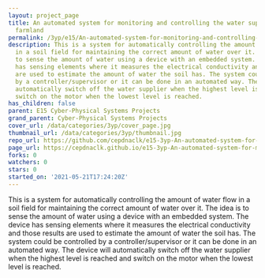 ```yaml
---
layout: project_page
title: An automated system for monitoring and controlling the water supply to a large
  farmland
permalink: /3yp/e15/An-automated-system-for-monitoring-and-controlling-the-water-supply-to-a-large-farmland/
description: This is a system for automatically controlling the amount of water flow
  in a soil field for maintaining the correct amount of water over it. The idea is
  to sense the amount of water using a device with an embedded system. The device
  has sensing elements where it measures the electrical conductivity and those results
  are used to estimate the amount of water the soil has. The system could be controlled
  by a controller/supervisor or it can be done in an automated way. The device will
  automatically switch off the water supplier when the highest level is reached and
  switch on the motor when the lowest level is reached.
has_children: false
parent: E15 Cyber-Physical Systems Projects
grand_parent: Cyber-Physical Systems Projects
cover_url: /data/categories/3yp/cover_page.jpg
thumbnail_url: /data/categories/3yp/thumbnail.jpg
repo_url: https://github.com/cepdnaclk/e15-3yp-An-automated-system-for-monitoring-and-controlling-the-water-supply-to-a-large-farmland
page_url: https://cepdnaclk.github.io/e15-3yp-An-automated-system-for-monitoring-and-controlling-the-water-supply-to-a-large-farmland
forks: 0
watchers: 0
stars: 0
started_on: '2021-05-21T17:24:20Z'
---
```


This is a system for automatically controlling the amount of water flow in a soil field for maintaining the correct amount of water over it. The idea is to sense the amount of water using a device with an embedded system. The device has sensing elements where it measures the electrical conductivity and those results are used to estimate the amount of water the soil has. The system could be controlled by a controller/supervisor or it can be done in an automated way. The device will automatically switch off the water supplier when the highest level is reached and switch on the motor when the lowest level is reached.